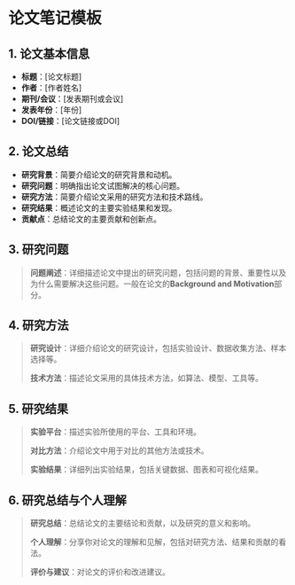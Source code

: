 # 论文笔记模板

## 1. 论文基本信息

- **标题**：[论文标题]
- **作者**：[作者姓名]
- **期刊/会议**：[发表期刊或会议]
- **发表年份**：[年份]
- **DOI/链接**：[论文链接或DOI]

## 2. 论文总结

- **研究背景**：简要介绍论文的研究背景和动机。
- **研究问题**：明确指出论文试图解决的核心问题。
- **研究方法**：简要介绍论文采用的研究方法和技术路线。
- **研究结果**：概述论文的主要实验结果和发现。
- **贡献点**：总结论文的主要贡献和创新点。

## 3. 研究问题

> **问题阐述**：详细描述论文中提出的研究问题，包括问题的背景、重要性以及为什么需要解决这些问题。一般在论文的**Background and Motivation**部分。

## 4. 研究方法

> **研究设计**：详细介绍论文的研究设计，包括实验设计、数据收集方法、样本选择等。
>
> **技术方法**：描述论文采用的具体技术方法，如算法、模型、工具等。

## 5. 研究结果

> **实验平台**：描述实验所使用的平台、工具和环境。
>
> **对比方法**：介绍论文中用于对比的其他方法或技术。
>
> **实验结果**：详细列出实验结果，包括关键数据、图表和可视化结果。

## 6. 研究总结与个人理解

> **研究总结**：总结论文的主要结论和贡献，以及研究的意义和影响。
>
> **个人理解**：分享你对论文的理解和见解，包括对研究方法、结果和贡献的看法。
>
> **评价与建议**：对论文的评价和改进建议。